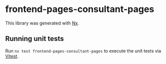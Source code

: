 # frontend-pages-consultant-pages

This library was generated with [Nx](https://nx.dev).

## Running unit tests

Run `nx test frontend-pages-consultant-pages` to execute the unit tests via [Vitest](https://vitest.dev/).
